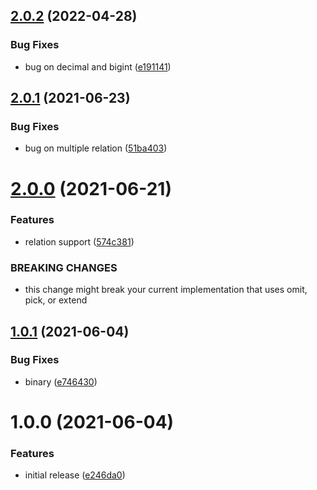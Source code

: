 ## [2.0.2](https://github.com/adeyahya/prisma-typebox-generator/compare/v2.0.1...v2.0.2) (2022-04-28)


### Bug Fixes

* bug on decimal and bigint ([e191141](https://github.com/adeyahya/prisma-typebox-generator/commit/e1911413fba7f006b0b5392dd6770c653c78312b))

## [2.0.1](https://github.com/adeyahya/prisma-typebox-generator/compare/v2.0.0...v2.0.1) (2021-06-23)


### Bug Fixes

* bug on multiple relation ([51ba403](https://github.com/adeyahya/prisma-typebox-generator/commit/51ba403f9ce3c1446b5746ff8ec3131dfa558d4a))

# [2.0.0](https://github.com/adeyahya/prisma-typebox-generator/compare/v1.0.1...v2.0.0) (2021-06-21)


### Features

* relation support ([574c381](https://github.com/adeyahya/prisma-typebox-generator/commit/574c381b8e94a47520c4d885a23ac6cf9701487f))


### BREAKING CHANGES

* this change might break your current implementation
that uses omit, pick, or extend

## [1.0.1](https://github.com/adeyahya/prisma-typebox-generator/compare/v1.0.0...v1.0.1) (2021-06-04)


### Bug Fixes

* binary ([e746430](https://github.com/adeyahya/prisma-typebox-generator/commit/e746430d82e25df0f06b56cb837bfab14ea09698))

# 1.0.0 (2021-06-04)


### Features

* initial release ([e246da0](https://github.com/adeyahya/prisma-typebox-generator/commit/e246da0a826a6972986898d0b0ad8a4a2b67b0df))
